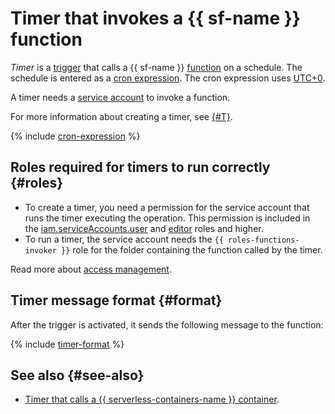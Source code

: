 # Timer that invokes a {{ sf-name }} function

_Timer_ is a [trigger](../trigger/) that calls a {{ sf-name }} [function](../function.md) on a schedule. The schedule is entered as a [cron expression](#cron-expression). The cron expression uses [UTC+0](https://en.wikipedia.org/wiki/Coordinated_Universal_Time).

A timer needs a [service account](../../../iam/concepts/users/service-accounts.md) to invoke a function.

For more information about creating a timer, see [{#T}](../../operations/trigger/timer-create.md).

{% include [cron-expression](../../../_includes/functions/cron-expression.md) %}

## Roles required for timers to run correctly {#roles}

* To create a timer, you need a permission for the service account that runs the timer executing the operation. This permission is included in the [iam.serviceAccounts.user](../../../iam/security/index.md#iam-serviceAccounts-user) and [editor](../../../iam/roles-reference.md#editor) roles and higher.
* To run a timer, the service account needs the `{{ roles-functions-invoker }}` role for the folder containing the function called by the timer.

Read more about [access management](../../security/index.md).

## Timer message format {#format}

After the trigger is activated, it sends the following message to the function:

{% include [timer-format](../../../_includes/functions/timer-format.md) %}

## See also {#see-also}

* [Timer that calls a {{ serverless-containers-name }} container](../../../serverless-containers/concepts/trigger/timer.md).
